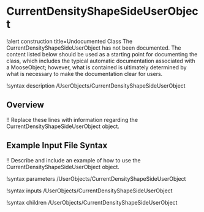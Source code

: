 # CurrentDensityShapeSideUserObject

!alert construction title=Undocumented Class
The CurrentDensityShapeSideUserObject has not been documented. The content listed below should be used as a starting point for
documenting the class, which includes the typical automatic documentation associated with a
MooseObject; however, what is contained is ultimately determined by what is necessary to make the
documentation clear for users.

!syntax description /UserObjects/CurrentDensityShapeSideUserObject

## Overview

!! Replace these lines with information regarding the CurrentDensityShapeSideUserObject object.

## Example Input File Syntax

!! Describe and include an example of how to use the CurrentDensityShapeSideUserObject object.

!syntax parameters /UserObjects/CurrentDensityShapeSideUserObject

!syntax inputs /UserObjects/CurrentDensityShapeSideUserObject

!syntax children /UserObjects/CurrentDensityShapeSideUserObject
